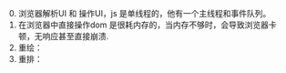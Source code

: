 0. 浏览器解析UI 和 操作UI，js 是单线程的，他有一个主线程和事件队列。
1. 在浏览器中直接操作dom 是很耗内存的，当内存不够时，会导致浏览器卡顿，无响应甚至直接崩溃.
2. 重绘：
3. 重排：